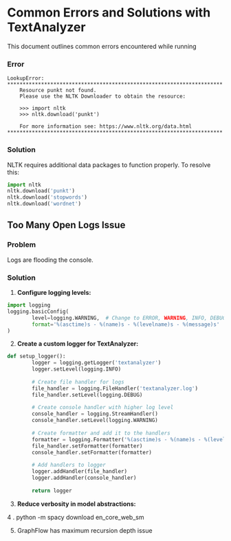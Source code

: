 # Common Errors and Solutions with TextAnalyzer

This document outlines common errors encountered while running


### Error
```
LookupError: 
**********************************************************************
    Resource punkt not found.
    Please use the NLTK Downloader to obtain the resource:

    >>> import nltk
    >>> nltk.download('punkt')
    
    For more information see: https://www.nltk.org/data.html
**********************************************************************
```

### Solution
NLTK requires additional data packages to function properly. To resolve this:

```python
import nltk
nltk.download('punkt')
nltk.download('stopwords')
nltk.download('wordnet')
```


## Too Many Open Logs Issue

### Problem
Logs are flooding the console.
### Solution
1. **Configure logging levels:**

```python
import logging
logging.basicConfig(
        level=logging.WARNING,  # Change to ERROR, WARNING, INFO, DEBUG as needed
        format='%(asctime)s - %(name)s - %(levelname)s - %(message)s'
)
```

2. **Create a custom logger for TextAnalyzer:**

```python
def setup_logger():
        logger = logging.getLogger('textanalyzer')
        logger.setLevel(logging.INFO)
        
        # Create file handler for logs
        file_handler = logging.FileHandler('textanalyzer.log')
        file_handler.setLevel(logging.DEBUG)
        
        # Create console handler with higher log level
        console_handler = logging.StreamHandler()
        console_handler.setLevel(logging.WARNING)
        
        # Create formatter and add it to the handlers
        formatter = logging.Formatter('%(asctime)s - %(name)s - %(levelname)s - %(message)s')
        file_handler.setFormatter(formatter)
        console_handler.setFormatter(formatter)
        
        # Add handlers to logger
        logger.addHandler(file_handler)
        logger.addHandler(console_handler)
        
        return logger
```

3. **Reduce verbosity in model abstractions:**

4 . python -m spacy download en_core_web_sm


5. GraphFlow has maximum recursion depth issue